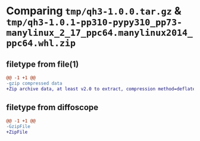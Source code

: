 # Comparing `tmp/qh3-1.0.0.tar.gz` & `tmp/qh3-1.0.1-pp310-pypy310_pp73-manylinux_2_17_ppc64.manylinux2014_ppc64.whl.zip`

## filetype from file(1)

```diff
@@ -1 +1 @@
-gzip compressed data
+Zip archive data, at least v2.0 to extract, compression method=deflate
```

## filetype from diffoscope

```diff
@@ -1 +1 @@
-GzipFile
+ZipFile
```

